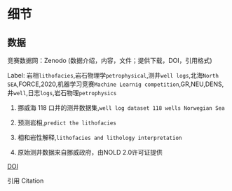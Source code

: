 # 细节

## 数据

竞赛数据网：Zenodo (数据介绍，内容，文件；提供下载，DOI，引用格式)

Label: 岩相`lithofacies`,岩石物理学`petrophysical`,测井`well logs`,北海`North SEA`,FORCE,2020,机器学习竞赛`Machine Learnig competition`,GR,NEU,DENS,井`well`,日志`logs`,岩石物理`petrophysics`

1. 挪威海 118 口井的测井数据集,`well log dataset 118 wells Norwegian Sea`

2. 预测岩相,`predict the lithofacies`

3. 相和岩性解释,`lithofacies and lithology interpretation`

4. 原始测井数据来自挪威政府，由NOLD 2.0许可证提供

[DOI](https://doi.org/10.5281/zenodo.4351156)

引用 Citation
